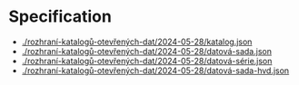 # Specification

- [./rozhraní-katalogů-otevřených-dat/2024-05-28/katalog.json](https://ofn.gov.cz/dcat-ap-cz-rozhraní-katalogů-otevřených-dat/2024-05-28/schémata/katalog.json)
- [./rozhraní-katalogů-otevřených-dat/2024-05-28/datová-sada.json](https://ofn.gov.cz/dcat-ap-cz-rozhraní-katalogů-otevřených-dat/2024-05-28/schémata/datová-sada.json)
- [./rozhraní-katalogů-otevřených-dat/2024-05-28/datová-série.json](https://ofn.gov.cz/dcat-ap-cz-rozhraní-katalogů-otevřených-dat/2024-05-28/schémata/datová-série.json)
- [./rozhraní-katalogů-otevřených-dat/2024-05-28/datová-sada-hvd.json](https://ofn.gov.cz/dcat-ap-cz-rozhraní-katalogů-otevřených-dat/2024-05-28/schémata/datová-sada-hvd.json)
